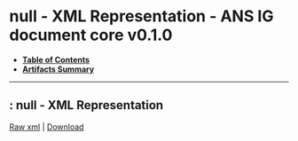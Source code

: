 # null - XML Representation - ANS IG document core v0.1.0

* [**Table of Contents**](toc.md)
* [**Artifacts Summary**](artifacts.md)
* ****

## : null - XML Representation

[Raw xml](Binary-BIO-CR-BIO-2024.01-glycemie-mole.xml) | [Download](Binary-BIO-CR-BIO-2024.01-glycemie-mole.xml)

